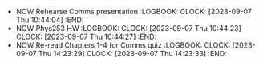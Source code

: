 - NOW Rehearse Comms presentation
  :LOGBOOK:
  CLOCK: [2023-09-07 Thu 10:44:04]
  :END:
- NOW Phys253 HW
  :LOGBOOK:
  CLOCK: [2023-09-07 Thu 10:44:23]
  CLOCK: [2023-09-07 Thu 10:44:27]
  :END:
- NOW Re-read Chapters 1-4 for Comms quiz
  :LOGBOOK:
  CLOCK: [2023-09-07 Thu 14:23:29]
  CLOCK: [2023-09-07 Thu 14:23:33]
  :END: